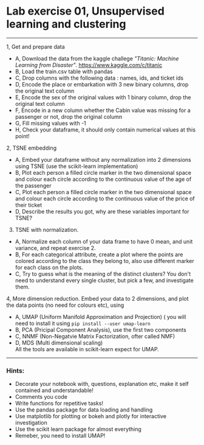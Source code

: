 # Lab exercise 01, Unsupervised learning and clustering


---



1, Get and prepare data
* A, Download the data from the kaggle challege *"Titanic: Machine Learning from Disaster"*.  https://www.kaggle.com/c/titanic
* B, Load the train.csv table with pandas
* C, Drop columns with the following data : names, ids, and ticket ids
* D, Encode the place or embarkation with 3 new binary columns, drop the original text column
* E, Encode the sex of the original values with 1 binary column, drop the original text column
* F, Encode in a new column whether the Cabin value was missing for a passenger or not, drop the original column
* G, Fill missing values with -1
* H, Check your dataframe, it should only contain numerical values at this point!

2, TSNE embedding
* A, Embed your dataframe without any normalization into 2 dimensions using TSNE (use the scikit-learn implementation)
* B, Plot each person a filled circle marker in the two dimensional space and colour each circle according to the continuous value of the age of the passenger
* C, Plot each person a filled circle marker in the two dimensional space and colour each circle according to the continuous value of the price of their ticket
* D, Describe the results you got, why are these variables important for TSNE?


3. TSNE with normalization.
* A, Normalize each column of your data frame to have 0 mean, and unit variance, and repeat exercise 2.
* B, For each categorical attribute, create a plot where the points are colored according to the class they belong to, also use different marker for each class on the plots.
* C, Try to guess what is the meaning of the distinct clusters? You don't need to understand every single cluster, but pick a few, and investigate them.

4, More dimension reduction. Embed your data to 2 dimensions, and plot the data points (no need for colours etc), using
* A, UMAP (Uniform Manifold Approximation and Projection) ( you will need to install it using `pip install --user umap-learn`
* B, PCA (Pricipal Component Analysis), use the first two components
* C, NNMF (Non-Negatvie Matrix Factorization, ofter called NMF)
* D, MDS (Multi dimensional scaling)   
All the tools are available in scikit-learn expect for UMAP.



---

### Hints:

* Decorate your notebook with, questions, explanation etc, make it self contained and understandable!
* Comments you code
* Write functions for repetitive tasks!
* Use the pandas package for data loading and handling
* Use matplotlib for plotting or bokeh and plotly for interactive investigation
* Use the scikit learn package for almost everything
* Remeber, you need to install UMAP!





